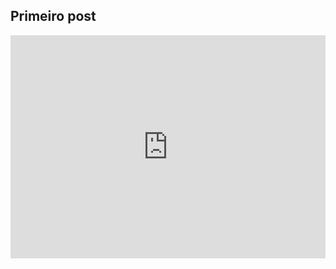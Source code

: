 ## Primeiro post

<iframe width="100%" height="357" frameborder="0"
  src="https://observablehq.com/embed/@brnamaia/vega-lite-api-exercicios?cells=barras"></iframe>
